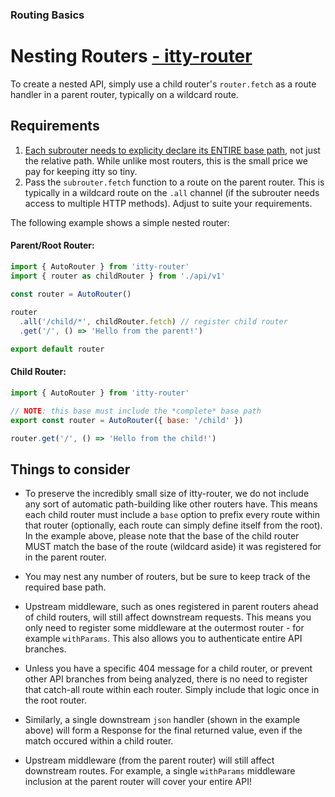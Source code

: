 ### Routing Basics
# Nesting Routers <u>- itty-router</u>

To create a nested API, simply use a child router's `router.fetch` as a route handler in a parent router, typically on a wildcard route.  

## Requirements
1. <u>Each subrouter needs to explicity declare its ENTIRE base path</u>, not just the relative path. While unlike most routers, this is the small price we pay for keeping itty so tiny.
1. Pass the `subrouter.fetch` function to a route on the parent router.  This is typically in a wildcard route on the `.all` channel (if the subrouter needs access to multiple HTTP methods).  Adjust to suite your requirements.

The following example shows a simple nested router:

#### Parent/Root Router:
```js
import { AutoRouter } from 'itty-router'
import { router as childRouter } from './api/v1'

const router = AutoRouter()
  
router
  .all('/child/*', childRouter.fetch) // register child router
  .get('/', () => 'Hello from the parent!')

export default router
```

#### Child Router:
```js
import { AutoRouter } from 'itty-router'

// NOTE: this base must include the *complete* base path
export const router = AutoRouter({ base: '/child' })

router.get('/', () => 'Hello from the child!')
```

## Things to consider
- To preserve the incredibly small size of itty-router, we do not include any sort of automatic path-building like other routers have.  This means each child router must include a `base` option to prefix every route within that router (optionally, each route can simply define itself from the root).  In the example above, please note that the base of the child router MUST match the base of the route (wildcard aside) it was registered for in the parent router.

- You may nest any number of routers, but be sure to keep track of the required base path.

- Upstream middleware, such as ones registered in parent routers ahead of child routers, will still affect downstream requests.  This means you only need to register some middleware at the outermost router - for example `withParams`.  This also allows you to authenticate entire API branches.

- Unless you have a specific 404 message for a child router, or prevent other API branches from being analyzed, there is no need to register that catch-all route within each router.  Simply include that logic once in the root router.

- Similarly, a single downstream `json` handler (shown in the example above) will form a Response for the final returned value, even if the match occured within a child router.

- Upstream middleware (from the parent router) will still affect downstream routes.  For example, a single `withParams` middleware inclusion at the parent router will cover your entire API!
